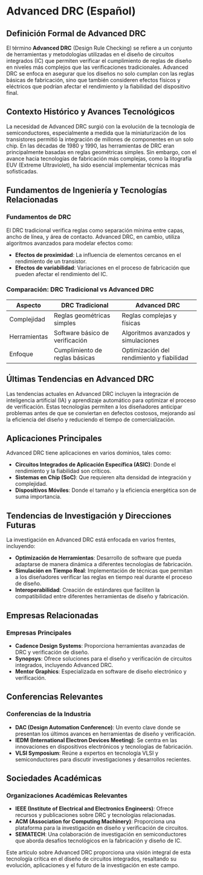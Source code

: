 # Advanced DRC (Español)

## Definición Formal de Advanced DRC

El término **Advanced DRC** (Design Rule Checking) se refiere a un conjunto de herramientas y metodologías utilizadas en el diseño de circuitos integrados (IC) que permiten verificar el cumplimiento de reglas de diseño en niveles más complejos que las verificaciones tradicionales. Advanced DRC se enfoca en asegurar que los diseños no solo cumplan con las reglas básicas de fabricación, sino que también consideren efectos físicos y eléctricos que podrían afectar el rendimiento y la fiabilidad del dispositivo final.

## Contexto Histórico y Avances Tecnológicos

La necesidad de Advanced DRC surgió con la evolución de la tecnología de semiconductores, especialmente a medida que la miniaturización de los transistores permitió la integración de millones de componentes en un solo chip. En las décadas de 1980 y 1990, las herramientas de DRC eran principalmente basadas en reglas geométricas simples. Sin embargo, con el avance hacia tecnologías de fabricación más complejas, como la litografía EUV (Extreme Ultraviolet), ha sido esencial implementar técnicas más sofisticadas. 

## Fundamentos de Ingeniería y Tecnologías Relacionadas

### Fundamentos de DRC

El DRC tradicional verifica reglas como separación mínima entre capas, ancho de línea, y área de contacto. Advanced DRC, en cambio, utiliza algoritmos avanzados para modelar efectos como:

- **Efectos de proximidad**: La influencia de elementos cercanos en el rendimiento de un transistor.
- **Efectos de variabilidad**: Variaciones en el proceso de fabricación que pueden afectar el rendimiento del IC.

### Comparación: DRC Tradicional vs Advanced DRC

| Aspecto        | DRC Tradicional               | Advanced DRC                  |
|----------------|-------------------------------|-------------------------------|
| Complejidad    | Reglas geométricas simples    | Reglas complejas y físicas    |
| Herramientas    | Software básico de verificación| Algoritmos avanzados y simulaciones |
| Enfoque        | Cumplimiento de reglas básicas | Optimización del rendimiento y fiabilidad |

## Últimas Tendencias en Advanced DRC

Las tendencias actuales en Advanced DRC incluyen la integración de inteligencia artificial (IA) y aprendizaje automático para optimizar el proceso de verificación. Estas tecnologías permiten a los diseñadores anticipar problemas antes de que se conviertan en defectos costosos, mejorando así la eficiencia del diseño y reduciendo el tiempo de comercialización.

## Aplicaciones Principales

Advanced DRC tiene aplicaciones en varios dominios, tales como:

- **Circuitos Integrados de Aplicación Específica (ASIC)**: Donde el rendimiento y la fiabilidad son críticos.
- **Sistemas en Chip (SoC)**: Que requieren alta densidad de integración y complejidad.
- **Dispositivos Móviles**: Donde el tamaño y la eficiencia energética son de suma importancia.

## Tendencias de Investigación y Direcciones Futuras

La investigación en Advanced DRC está enfocada en varios frentes, incluyendo:

- **Optimización de Herramientas**: Desarrollo de software que pueda adaptarse de manera dinámica a diferentes tecnologías de fabricación.
- **Simulación en Tiempo Real**: Implementación de técnicas que permitan a los diseñadores verificar las reglas en tiempo real durante el proceso de diseño.
- **Interoperabilidad**: Creación de estándares que faciliten la compatibilidad entre diferentes herramientas de diseño y fabricación.

## Empresas Relacionadas

### Empresas Principales

- **Cadence Design Systems**: Proporciona herramientas avanzadas de DRC y verificación de diseño.
- **Synopsys**: Ofrece soluciones para el diseño y verificación de circuitos integrados, incluyendo Advanced DRC.
- **Mentor Graphics**: Especializada en software de diseño electrónico y verificación.

## Conferencias Relevantes

### Conferencias de la Industria

- **DAC (Design Automation Conference)**: Un evento clave donde se presentan los últimos avances en herramientas de diseño y verificación.
- **IEDM (International Electron Devices Meeting)**: Se centra en las innovaciones en dispositivos electrónicos y tecnologías de fabricación.
- **VLSI Symposium**: Reúne a expertos en tecnología VLSI y semiconductores para discutir investigaciones y desarrollos recientes.

## Sociedades Académicas

### Organizaciones Académicas Relevantes

- **IEEE (Institute of Electrical and Electronics Engineers)**: Ofrece recursos y publicaciones sobre DRC y tecnologías relacionadas.
- **ACM (Association for Computing Machinery)**: Proporciona una plataforma para la investigación en diseño y verificación de circuitos.
- **SEMATECH**: Una colaboración de investigación en semiconductores que aborda desafíos tecnológicos en la fabricación y diseño de IC.

Este artículo sobre Advanced DRC proporciona una visión integral de esta tecnología crítica en el diseño de circuitos integrados, resaltando su evolución, aplicaciones y el futuro de la investigación en este campo.